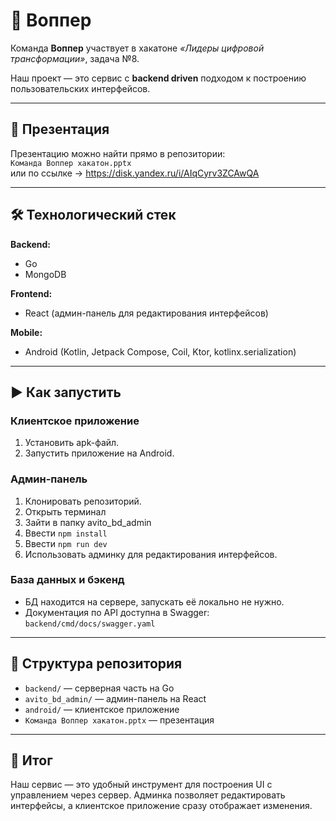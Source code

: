# 🚀 Воппер  

Команда **Воппер** участвует в хакатоне *«Лидеры цифровой трансформации»*, задача №8.  

Наш проект — это сервис с **backend driven** подходом к построению пользовательских интерфейсов.  

---

## 📑 Презентация  
Презентацию можно найти прямо в репозитории:  
`Команда Воппер хакатон.pptx`  
или по ссылке → https://disk.yandex.ru/i/AIqCyrv3ZCAwQA

---

## 🛠 Технологический стек  

**Backend:**  
- Go  
- MongoDB  

**Frontend:**  
- React (админ-панель для редактирования интерфейсов)  

**Mobile:**  
- Android (Kotlin, Jetpack Compose, Coil, Ktor, kotlinx.serialization)

---

## ▶️ Как запустить  

### Клиентское приложение  
1. Установить apk-файл.  
2. Запустить приложение на Android.  

### Админ-панель  
1. Клонировать репозиторий.
2. Открыть терминал
3. Зайти в папку avito_bd_admin
4. Ввести `npm install`
5. Ввести `npm run dev`  
6. Использовать админку для редактирования интерфейсов.  

### База данных и бэкенд  
- БД находится на сервере, запускать её локально не нужно.  
- Документация по API доступна в Swagger:  
  `backend/cmd/docs/swagger.yaml`  

---

## 📂 Структура репозитория  

- `backend/` — серверная часть на Go  
- `avito_bd_admin/` — админ-панель на React  
- `android/` — клиентское приложение  
- `Команда Воппер хакатон.pptx` — презентация  

---

## 📌 Итог  

Наш сервис — это удобный инструмент для построения UI с управлением через сервер. Админка позволяет редактировать интерфейсы, а клиентское приложение сразу отображает изменения.  
